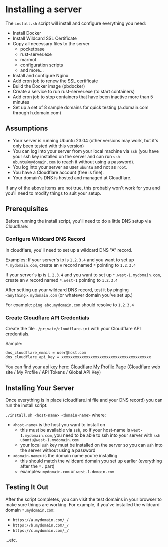 # Installing a server
The `install.sh` script will install and configure everything you need:

- Install Docker
- Install Wildcard SSL Certificate
- Copy all necessary files to the server
    - pocketbase
    - rust-server.exe
    - marmot
    - configuration scripts
    - and more...
- Install and configure Nginx
- Add cron job to renew the SSL certificate
- Build the Docker image (pbdocker)
- Create a service to run rust-server.exe (to start containers)
- Add cron job to stop containers that have been inactive more than 5 minutes
- Set up a set of 8 sample domains for quick testing (a.domain.com through h.domain.com)

## Assumptions

- Your server is running Ubuntu 23.04 (other versions may work, but it's only been tested with this version)
- You can log into your server from your local machine via `ssh` (you have your ssh key installed on the server and can run `ssh ubuntu@mydomain.com` to reach it without using a password).
- You log into your server as user `ubuntu` and not as `root`.
- You have a Cloudflare account (free is fine).
- Your domain's DNS is hosted and managed at Cloudflare.

If any of the above items are not true, this probably won't work for you and you'll need to modify things to suit your setup.

## Prerequisites
Before running the install script, you'll need to do a little DNS setup via Cloudflare:

### Configure Wildcard DNS Record
In cloudflare, you'll need to set up a wildcard DNS "A" record.

Examples:
If your server's ip is `1.2.3.4` and you want to set up `*.mydomain.com`, create an `A` record named `*` pointing to `1.2.3.4`

If your server's ip is `1.2.3.4` and you want to set up `*.west-1.mydomain.com`, create an `A` record named `*.west-1` pointing to `1.2.3.4`

After setting up your wildcard DNS record, test it by pinging `<anything>.mydomain.com` (or whatever domain you've set up.)

For example:
`ping abc.mydomain.com` should resolve to `1.2.3.4`

### Create Cloudflare API Credentials

Create the file `./private/cloudflare.ini` with your Cloudflare API credentials.

Sample:

```
dns_cloudflare_email = user@host.com
dns_cloudflare_api_key = xxxxxxxxxxxxxxxxxxxxxxxxxxxxxxxxxxxxxxxx
```

You can find your api key here: 
[Cloudflare My Profile Page](https://dash.cloudflare.com/profile/api-tokens)
(Cloudflare web site / My Profile / API Tokens / Global API Key)

## Installing Your Server
Once everything is in place (cloudflare.ini file and your DNS record) you can run the install script:

`./install.sh <host-name> <domain-name>`
where:
- `<host-name>` is the host you want to install on
    - this must be available via `ssh`, so if your host-name is `west-1.mydomain.com`, you need to be able to ssh into your server with `ssh ubuntu@west-1.mydomain.com`
    - your local `ssh` key must be installed on the server so you can `ssh` into the server without using a password
- `<domain-name>` is the domain name you're installing
    - this should match the wildcard domain you set up earlier (everything after the `*.` part)
    - examples: `mydomain.com` or `west-1.domain.com`

## Testing It Out
After the script completes, you can visit the test domains in your browser to make sure things are working.  For example, if you've installed the wildcard domain `*.mydomain.com`:

- `https://a.mydomain.com/_/`
- `https://b.mydomain.com/_/`
- `https://c.mydomain.com/_/`

...etc.